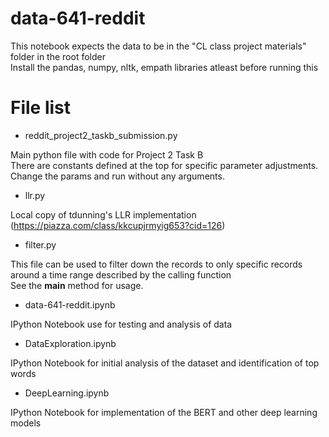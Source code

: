 # data-641-reddit

This notebook expects the data to be in the "CL class project materials" folder in the root folder  
Install the pandas, numpy, nltk, empath libraries atleast before running this

# File list

* reddit_project2_taskb_submission.py

Main python file with code for Project 2 Task B  
There are constants defined at the top for specific parameter adjustments.  
Change the params and run without any arguments.

* llr.py

Local copy of tdunning's LLR implementation (https://piazza.com/class/kkcupjrmyig653?cid=126)

* filter.py

This file can be used to filter down the records to only specific records around a time range described by the calling function  
See the __main__ method for usage.

* data-641-reddit.ipynb

IPython Notebook use for testing and analysis of data

* DataExploration.ipynb

IPython Notebook for initial analysis of the dataset and identification of top words

* DeepLearning.ipynb

IPython Notebook for implementation of the BERT and other deep learning models
